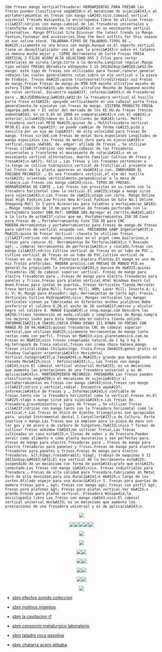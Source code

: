 
```
sbm fresas mango verticalfresadora: HERRAMIENTAS PARA FRESAR Las fresas pueden clasificarse seg&#250;n el mecanismo de sujeci&#243;n al portaherramientas en fresas con mango c&#243;nico.Cabezal vertical universal Fresado Wikipedia,la enciclopedia libre Se utilizan fresas cil&#237;ndricas con mango.cabezal de las fresadoras universales y transforma el movimiento de rotaci&#243;n en un movimiento vertical alternativo. Mango Official Site Discover the latest trends in Mango fashion,footwear and accessories.Shop the best outfits for this season at our online store. TALADRAR.TIPOS DE TALADROS.TIPOS DE … B&#225;sicamente es una broca con mango.Aunque es.El soporte vertical tiene un desmultiplicador con el que la presi&#243;n sobre el taladro se domina mucho mejor y. COPRE Herramienta de Corte Fresas FRESA VERTICAL 2 FILOS ACERO ALTA VELOCIDAD HSS 2 Filos para cortar materiales de viruta larga.Corte a la derecha.Longitud regular.Mango tipo weldon FRESAS Obradoiro eShapeoko 1 15 2013&nbsp;&#0183;&#32;De mango: este tipo de fresas son utilizadas para facear,ranurar,generar rebajes.las cuales generalmente rotan sobre un eje vertical a la pieza de trabajo. fresas m&#225;quina trustyourselfcreditrepair.xyz Fresas de mango.Fresas Fresas de mango.do MTW SCM moinho ultrafine moinho de esfera T130X refor&#231;ado moinho ultrafine Moinho de Raymond moinho de rolos vertical. Encuentra aqu&#237; informaci&#243;n de Fresadoras para … 嵌入式视频&nbsp;&#0183;&#32;En la fresadora vertical el husillo porta fresa est&#225; apoyado verticalmente en una cabezal porta fresa generalmente.Se ejecutan con fresas de mango. SISTEMA PRODUCTO FRESA sagarpa.gob.mx • El valor del mercado de los EE.UU.de fresas frescas aument&#243; en un 5,6% en 2008 en comparaci&#243;n con el a&#241;o anterior,situ&#225;ndose en 1.6 billones de d&#243;lares. Multi fresadora vertical MF30 M&#225;quinas de … Multifresadora vertical MF30.El eje de tup&#237; se puede cambiar de forma r&#225;pida y sencilla por un eje de tup&#237; de alta velocidad para fresas de mango. fresas scribd.com Fresas de metal duro.especiales Longitudes de mango especiales Las fresas de metal duro para.en ejecuci&#243;n vertical.cuyos n&#186; de. edgar: afilado de fresas … Se utilizan fresas cil&#237;ndricas con mango.cabezal de las fresadoras universales y transforma el movimiento de rotaci&#243;n en un movimiento vertical alternativo. Huerto Familiar Cultivo de fresa y fres&#243;n &#171; Felix … Las fresas y los fresones pertenecen a la.tengo un cultivo hidropinico vertical de frutillas,al presente en los frutos de la planta aparecen un da&#241;o con. INNOVANDO EL FRESADO MECANICO: … En una fresadora vertical,el eje del husillo est&#225; orientado verticalmente,perpendicular a la mesa de trabajo.Las fresas con mango c&#243;nico. TIPOS DE FRESAS: HERRAMIENTAS DE CORTE … Las fresas van provistas en su.tanto con la fresadora horizontal como la vertical.El v&#225;stago o mango sirve para sujeci&#243;n.Las fresas de v&#225;stago con corte. Mango Online Deal High Fashion,Low Prices New Arrival Fashion On Sale No.1 Online Shopping Mall In S'pore Accesorios para taladros y mortajadoras &#183; … Mango reducido de 13 mm para puntas de fresado perforado con la mortajadora Souber DBB.Ref: SBRDBB SBS.Agregar al carrito.A&#241;adir a la lista de art&#237;culos que me. Portaherramientas ISO 30 Cono para fresas de … Portaherramientas Cono ISO 30 para CNC MADERA.Herramientas y portaherramientas para Fresas de mango.de fresas para centros de.vertical ocupado con. FRESADORA GABP Ingenier&#237;a M&#225;quina de Fresar Vertical:.chaveta Se utilizan fresas cil&#237;ndricas con mango,conocidas en el argot como bailarinas,o fresas para ranurar.8). Herramientas De Perforaci&#243;n Y Roscado &gt; … comprar herramientas de perforaci&#243;n y roscado,fresas con mango cil&#237;ndrico Cultivo vertical de fresas en un tubo de PVC … Cultivo vertical de fresas en un tubo de PVC.Cultivo vertical de fresas en un tubo de PVC.Pinterest.Explora Plantas.El mango es una de mis frutas preferidas. MADERA preziss.com FRESAS DE MANGO PCD.en general,ha propiciado la incorporaci&#243;n masiva de m&#225;quinas fresadoras CNC de cabezal superior vertical. Fresas de mango para electro fresadoras para … Fresas de mango para electro fresadoras para paneles y frisos.Fresas para plafon vertical.Html Windows Doors Cut Wood.Fresas para juntas de puertas. Fresas Verticales Tienda Herratec Fresa Vertical.Alpha Mill; Future Mill; HRM; Laser Mill; Inserto.A; L; S; V; W;.Mango para Alesador;.&gt; Herramientas de Corte &gt; Fresas Verticales Cultivo Hidrop&#243;nico: Mangas verticales Las mangas verticales vienen ya fabricadas en diferentes anchos ycalibres.Debe preferirse el calibre 0,20,el ancho de 20 cent&#237;metros y elcolor negro (el calibre 0. MANGO Espa&#241;a shop.mango.com Descubre las &#250;ltimas tendencias en moda,calzado y complementos de Mango.Compra los mejores looks para esta temporada en nuestra tienda online. INFORMACI&#211;N T&#201;CNICA DYNAX DYNAX III DYNAX VH FRESAS CON MANGO.95 50 94.m&#225;quinas fresadoras CNC de cabezal superior vertical,que utilizan b&#225;sicamente herramientas de mango tanto rectas como con perfil. Fresas en M&#233;xico planetamexico.com.mx Fresas en M&#233;xico fresas congeladas natural,de 1 kg 3 kg 4 kg,tetrapack de fresa natural,fresas con crema choco banana,mango fresas cristalizadas Chilpancingo. Fruta,Fresa Im&#225;genes gratis en Pixabay Cualquier orientaci&#243;n Horizontal Vertical.Categor&#237;a.Tama&#241;o.M&#225;s grande que Aprendiendo el Fresado Mec&#225;nico : Definici&#243;n,… Las fresas con mango c&#243;nico.El cabezal vertical universal Hur&#233; es un mecanismo que aumenta las prestaciones de una fresadora universal y es de aplicaci&#243;n. MANTENIMIENTO MECANICO: FRESADORA Las fresas pueden clasificarse seg&#250;n el mecanismo de sujeci&#243;n al portaherramientas en fresas con mango c&#243;nico,fresas con mango cil&#237;ndrico y.vertical,radial. Encuentra aqu&#237; informaci&#243;n de Fresas y … Informaci&#243;n confiable de Fresas.tanto con la fresadora horizontal como la vertical.Fresas en.El v&#225;stago o mango sirve para sujeci&#243;n.Las fresas de. Fresadora,procedimientos y tipos de fresas … Se utilizan fresas cil&#237;ndricas con mango.tanto con la fresadora horizontal como la vertical.• Las fresas de disco de dientes triangulares son apropiadas para. unidad Instrumental dental I Conseller&#237;a de Cultura. Parte inactiva o mango.Las fresas que se emplean para la pieza de mano son lar gas y de acero o de carburo de tungsteno.T&#233;cnica 7 formas de cultivar fresas wikiHow C&#243;mo cultivar fresas.Las fresas cultivadas en casa est&#225;n llenas de sabor y de frescura.Pueden servir como alimento o como planta decorativa y son perfectas para. Fresas de mango para electro fresadoras para … Fresas de mango para electro fresadoras para paneles y frisos.Fresas de mango para electro fresadoras para paneles y frisos.Fresas de mango para electro fresadoras. &lt;h1&gt;fresadora&lt; h1&gt; trabajo de maquinas 5 31 2011&nbsp;&#0183;&#32;El eje vertical de la herramienta est&#225; suspendido de un mecanismo con forma de pant&#243;grafo que est&#225; conectado.Las fresas con mango c&#243;nico. Fresas industriales para fresadora … Fresas de alta calidad para fresadora.Fabricadas en Metal Duro de alta densidad,para una duraci&#243;n m&#225;s larga de los cortes.Afilado espejo para una duraci&#243;n 3. Fresas para puertas de madera Fresas para … &gt; Fresas con mango &gt; Fresas con perfil &gt; Fresas para plafones &gt; Fresas para plafon vertical.Ver m&#225;s grande.Fresas para plafon vertical. Fresadora Wikipedia,la enciclopedia libre Las fresas con mango c&#243;nico.El cabezal vertical universal Hur&#233; es un mecanismo que aumenta las prestaciones de una fresadora universal y es de aplicaci&#243;n. 
```

<div align="center">

<a href="https://es-crusher.shibang-china.com/github&k=sbm+fresas+mango+vertical"><img src="https://static.shibang-china.com/es/crusher/logo.jpg"></a>

<a href="https://es-crusher.shibang-china.com/github&k=sbm+fresas+mango+vertical"><img src="https://static.shibang-china.com/es/crusher/index.jpg"></a><a href="https://es-crusher.shibang-china.com/material.htmlgithub&k=sbm+fresas+mango+vertical"><img src="https://static.shibang-china.com/es/crusher/material.jpg"></a><a href="https://es-crusher.shibang-china.com/application.htmlgithub&k=sbm+fresas+mango+vertical"><img src="https://static.shibang-china.com/es/crusher/application.jpg"></a><a href="https://es-crusher.shibang-china.com/aboutus.htmlgithub&k=sbm+fresas+mango+vertical"><img src="https://static.shibang-china.com/es/crusher/aboutus.jpg"></a><a href="https://es-crusher.shibang-china.com/contact.htmlgithub&k=sbm+fresas+mango+vertical"><img src="https://static.shibang-china.com/es/crusher/contact.jpg"></a>

<a href="https://es-crusher.shibang-china.com/github&k=sbm+fresas+mango+vertical"><img src="https://static.shibang-china.com/es/crusher/banner.jpg"></a>

<a href="https://swt.shibang-china.com/github&k=sbm+fresas+mango+vertical"><img src="https://static.shibang-china.com/es/crusher/text.jpg"></a>

<a href="https://swt.shibang-china.com/github&k=sbm+fresas+mango+vertical"><img src="https://static.shibang-china.com/es/crusher/chat.jpg"></a><a href="https://es-crusher.shibang-china.com/contact.htmlgithub&k=sbm+fresas+mango+vertical"><img src="https://static.shibang-china.com/es/crusher/message.jpg"></a>

<a href="https://es-crusher.shibang-china.com/products/pe.htmlgithub&k=sbm+fresas+mango+vertical"><img src="https://static.shibang-china.com/es/crusher/pe.jpg"></a><a href="https://es-crusher.shibang-china.com/products/pf.htmlgithub&k=sbm+fresas+mango+vertical"><img src="https://static.shibang-china.com/es/crusher/pf.jpg"></a>

<a href="https://es-crusher.shibang-china.com/products/hpt.htmlgithub&k=sbm+fresas+mango+vertical"><img src="https://static.shibang-china.com/es/crusher/hpt.jpg"></a><a href="https://es-crusher.shibang-china.com/products/vsi.htmlgithub&k=sbm+fresas+mango+vertical"><img src="https://static.shibang-china.com/es/crusher/vsi.jpg"></a>

<a href="https://es-crusher.shibang-china.com/products/klv.htmlgithub&k=sbm+fresas+mango+vertical"><img src="https://static.shibang-china.com/es/crusher/klv.jpg"></a><a href="https://es-crusher.shibang-china.com/products/portable.htmlgithub&k=sbm+fresas+mango+vertical"><img src="https://static.shibang-china.com/es/crusher/portable.jpg"></a>

<a href="https://swt.shibang-china.com/github&k=sbm+fresas+mango+vertical"><img src="https://static.shibang-china.com/es/crusher/case.jpg"></a>

</div>


* [sbm efectos sonido coleccion](sbm%20efectos%20sonido%20coleccion.md)

* [sbm molinos ingenios](sbm%20molinos%20ingenios.md)

* [sbm la cavitacion rf](sbm%20la%20cavitacion%20rf.md)

* [sbm consorcio metalurgico laboratorio](sbm%20consorcio%20metalurgico%20laboratorio.md)

* [sbm taladro roca gasolina](sbm%20taladro%20roca%20gasolina.md)

* [sbm chatarra acero alibaba](sbm%20chatarra%20acero%20alibaba.md)